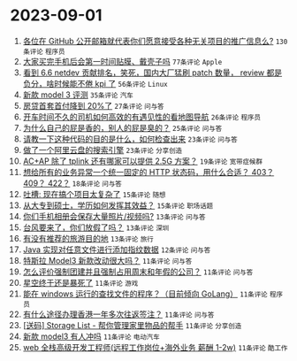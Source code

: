 # 2023-09-01

1. [各位在 GitHub 公开邮箱就代表你们愿意接受各种无关项目的推广信息么?](https://www.v2ex.com/t/969939) `130条评论` `程序员`
1. [大家买完手机后会第一时间贴膜、戴壳子吗](https://www.v2ex.com/t/969972) `77条评论` `Apple`
1. [看到 6.6 netdev 贡献排名，笑死，国内大厂猛刷 patch 数量， review 都是负分，啥时候能不倦 kpi 了](https://www.v2ex.com/t/969955) `56条评论` `Linux`
1. [新款 model 3 评测](https://www.v2ex.com/t/969951) `35条评论` `汽车`
1. [房贷首套首付降到 20%了](https://www.v2ex.com/t/970060) `27条评论` `问与答`
1. [开车时间不久的司机如何高效的有遇见性的看地图导航](https://www.v2ex.com/t/969983) `26条评论` `程序员`
1. [为什么自己的屁是香的，别人的屁是臭的？](https://www.v2ex.com/t/970009) `25条评论` `问与答`
1. [请教一下这种代码的目的是什么，如何检查出来](https://www.v2ex.com/t/969968) `23条评论` `问与答`
1. [做了一个阿里云盘的搜索引擎](https://www.v2ex.com/t/969938) `23条评论` `分享创造`
1. [AC+AP 除了 tplink 还有哪家可以提供 2.5G 方案？](https://www.v2ex.com/t/970017) `19条评论` `宽带症候群`
1. [想给所有的业务异常一个统一固定的 HTTP 状态码，用什么合适？ 403？ 409？ 422？](https://www.v2ex.com/t/969987) `18条评论` `问与答`
1. [吐槽: 现在搞个项目太复杂了](https://www.v2ex.com/t/969957) `15条评论` `随想`
1. [从大专到硕士，学历如何发挥其效益？](https://www.v2ex.com/t/969950) `15条评论` `职场话题`
1. [你们手机相册会保存大量照片/视频吗?](https://www.v2ex.com/t/970059) `13条评论` `问与答`
1. [台风要来了，你们放假了吗？](https://www.v2ex.com/t/970024) `13条评论` `深圳`
1. [有没有推荐的旅游目的地](https://www.v2ex.com/t/969961) `13条评论` `旅行`
1. [Java 实现对任意文件进行添加指纹数据](https://www.v2ex.com/t/969942) `12条评论` `问与答`
1. [特斯拉 Model3 新款改动很大吗？](https://www.v2ex.com/t/970045) `11条评论` `问与答`
1. [怎么评价强制团建并且强制占用周末和年假的公司？](https://www.v2ex.com/t/970016) `11条评论` `问与答`
1. [星空终于还是暴死了](https://www.v2ex.com/t/970005) `11条评论` `游戏`
1. [能在 windows 运行的查找文件的程序？（目前倾向 GoLang）](https://www.v2ex.com/t/969999) `11条评论` `程序员`
1. [有什么途径办理香港一年多次往返签注？](https://www.v2ex.com/t/969967) `11条评论` `问与答`
1. [[送码] Storage List - 帮你管理家里物品的帮手](https://www.v2ex.com/t/969959) `11条评论` `分享创造`
1. [新款 model3 有人冲吗](https://www.v2ex.com/t/969948) `11条评论` `电动汽车`
1. [web 全栈高级开发工程师(远程工作岗位+海外业务 薪酬 1-2w)](https://www.v2ex.com/t/969936) `11条评论` `酷工作`
